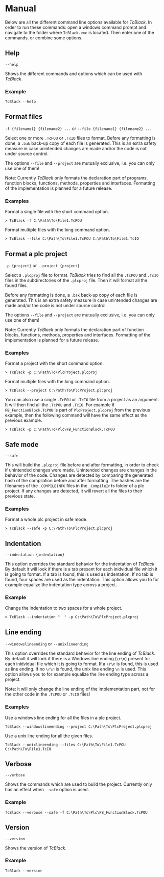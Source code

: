 # Manual

Below are all the different command line options available for _TcBlack_. In order to run these commands: open a windows command prompt and navigate to the folder where `TcBlack.exe` is located. Then enter one of the commands, or combine some options.

## Help

`--help`

Shows the different commands and options which can be used with _TcBlack_.

### Example
```
TcBlack --help
```

## Format files

`-f {filename1} {filename2} ...` or `--file {filename1} {filename2} ...`

Select one or more `.TcPOU` or `.TcIO` files to format. Before any formatting is done, a `.bak` back-up copy of each file is generated. This is an extra safety measure in case unintended changes are made and/or the code is not under source control.

The options `--file` and `--project` are mutually exclusive, i.e. you can only use one of them!

Note: Currently _TcBlack_ only formats the declaration part of programs, function blocks, functions, methods, properties and interfaces. Formatting of the implementation is planned for a future release.

### Examples

Format a single file with the short command option.

```
> TcBlack -f C:\Path\To\File1.TcPOU
```

Format multiple files with the long command option.

```
> TcBlack --file C:\Path\To\File1.TcPOU C:\Path\To\File1.TcIO
```

## Format a plc project

`-p {project}` or `--project {project}`

Select a `.plcproj` file to format. _TcBlack_ tries to find all the `.TcPOU` and `.TcIO` files in the subdirectories of the `.plcproj` file. Then it will format all the found files.

Before any formatting is done, a `.bak` back-up copy of each file is generated. This is an extra safety measure in case unintended changes are made and/or the code is not under source control.

The options `--file` and `--project` are mutually exclusive, i.e. you can only use one of them!

Note: Currently _TcBlack_ only formats the declaration part of function blocks, functions, methods, properties and interfaces. Formatting of the implementation is planned for a future release.

### Examples

Format a project with the short command option.

```
> TcBlack -p C:\Path\To\PlcProject.plcproj
```

Format multiple files with the long command option.

```
> TcBlack --project C:\Path\To\PlcProject.plcproj
```

You can also use a single `.TcPOU` or `.TcIO` file from a project as an argument. It will then find all the  `.TcPOU` and `.TcIO`. For example if `FB_FunctionBlock.TcPOU` is part of `PlcProject.plcproj` from the previous example, then the following command will have the same effect as the previous example.

```
> TcBlack -p C:\Path\To\Plc\FB_FunctionBlock.TcPOU
```

## Safe mode

`--safe`

This will build the `.plcproj` file before and after formatting, in order to check if unintended changes were made. Unintended changes are changes in the behavior of the code. Changes are detected by comparing the generated hash of the compilation before and after formatting. The hashes are the filenames of the `.COMPILEINFO` files in the `_CompileInfo` folder of a plc project. If any changes are detected, it will revert all the files to their previous state.

### Examples

Format a whole plc project in safe mode.

```
> TcBlack --safe -p C:\Path\To\PlcProject.plcproj
```

## Indentation

`--indentation {indentation}`

This option overrides the standard behavior for the indentation of _TcBlack_. By default it will look if there is a tab present for each inidvidual file which it is going to format. If a tab is found, this is used as indentation. If no tab is found, four spaces are used as the indentation. This option allows you to for example equalize the indentation type across a project.

### Example

Change the indentation to two spaces for a whole project.

```
> TcBlack --indentation "  " -p C:\Path\To\PlcProject.plcproj
```

## Line ending

`--windowslineending` or `--unixlineending`

This option overrides the standard behavior for the line ending of _TcBlack_. By default it will look if there is a Windows line ending (`\r\n`) present for each inidvidual file which it is going to format. If a `\r\n` is found, this is used as line ending. If no `\r\n` is found, the unix line ending `\n` is used. This option allows you to for example equalize the line ending type across a project.

Note: it will only change the line ending of the implementation part, not for the other code in the  `.TcPOU` or `.TcIO` files!

### Examples

Use a windows line ending for all the files in a plc project.

```
TcBlack --windowslineending --project C:\Path\To\PlcProject.plcproj
```

Use a unix line ending for all the given files.

```
TcBlack --unixlineending --files C:\Path\To\File1.TcPOU C:\Path\To\File1.TcIO
```

## Verbose

`--verbose`

Shows the commands which are used to build the project. Currently only has an effect when `--safe` option is used.

### Example

```
TcBlack --verbose --safe -f C:\Path\To\Plc\FB_FunctionBlock.TcPOU
```
## Version

`--version`

Shows the version of _TcBlack_.

### Example
```
TcBlack --version
```
